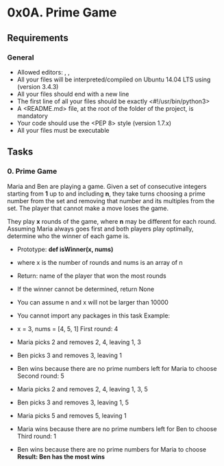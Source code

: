 # 0x0A. Prime Game

## Requirements

### General

- Allowed editors: <vi>, <vim>, <emacs>
- All your files will be interpreted/compiled on Ubuntu 14.04 LTS using <python3> (version 3.4.3)
- All your files should end with a new line
- The first line of all your files should be exactly <#!/usr/bin/python3>
- A <README.md> file, at the root of the folder of the project, is mandatory
- Your code should use the <PEP 8> style (version 1.7.x)
- All your files must be executable

## Tasks

### 0. Prime Game

Maria and Ben are playing a game. Given a set of consecutive integers starting from **1** up to and including **n**, they take turns choosing a prime number from the set and removing that number and its multiples from the set. The player that cannot make a move loses the game.

They play **x** rounds of the game, where **n** may be different for each round. Assuming Maria always goes first and both players play optimally, determine who the winner of each game is.

- Prototype: **def isWinner(x, nums)**
- where x is the number of rounds and nums is an array of n
- Return: name of the player that won the most rounds
- If the winner cannot be determined, return None
- You can assume n and x will not be larger than 10000
- You cannot import any packages in this task
  Example:

- x = 3, nums = [4, 5, 1]
  First round: 4

- Maria picks 2 and removes 2, 4, leaving 1, 3
- Ben picks 3 and removes 3, leaving 1
- Ben wins because there are no prime numbers left for Maria to choose
  Second round: 5

- Maria picks 2 and removes 2, 4, leaving 1, 3, 5
- Ben picks 3 and removes 3, leaving 1, 5
- Maria picks 5 and removes 5, leaving 1
- Maria wins because there are no prime numbers left for Ben to choose
  Third round: 1

- Ben wins because there are no prime numbers for Maria to choose
  **Result: Ben has the most wins**
